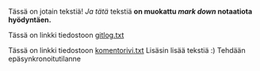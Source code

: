 Tässä on jotain tekstiä!
*Ja tätä* tekstiä **on muokattu *mark down* notaatiota 
hyödyntäen.**

Tässä on linkki tiedostoon [gitlog.txt](https://github.com/iikkamatias/ot-harjoitustyo/blob/master/laskarit/viikko1/gitlog.txt)

Tässä on linkki tiedostoon [komentorivi.txt](https://github.com/iikkamatias/ot-harjoitustyo/blob/master/laskarit/viikko1/komentorivi.txt)
Lisäsin lisää tekstiä :)
Tehdään epäsynkronoitutilanne
